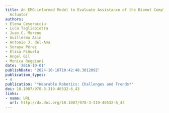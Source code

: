 ```yaml
---
title: An EMG-informed Model to Evaluate Assistance of the Biomot Compliant Ankle
  Actuator
authors:
- Elena Ceseracciu
- Luca Tagliapietra
- Juan C. Moreno
- Guillermo Asin
- Antonio J. del-Ama
- Soraya Pérez
- Elisa Piñuela
- Ángel Gil
- Monica Reggiani
date: '2016-10-01'
publishDate: '2024-10-18T10:42:48.301209Z'
publication_types:
- 4
publication: '*Wearable Robotics: Challenges and Trends*'
doi: 10.1007/978-3-319-46532-6_43
links:
- name: URL
  url: http://dx.doi.org/10.1007/978-3-319-46532-6_43
---
```

